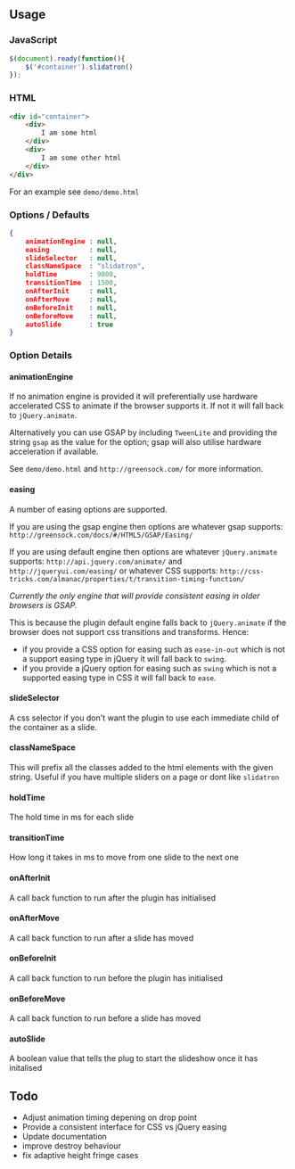 ## Usage

### JavaScript

````javascript
$(document).ready(function(){
    $('#container').slidatron()
});
````

### HTML

````html
<div id="container">
    <div>
        I am some html
    </div>
    <div>
        I am some other html
    </div>
</div>
````

For an example see `demo/demo.html`


### Options / Defaults

````json
{
    animationEngine : null,
    easing          : null,
    slideSelector   : null,
    classNameSpace  : "slidatron",
    holdTime        : 9000,
    transitionTime  : 1500,
    onAfterInit     : null,
    onAfterMove     : null,
    onBeforeInit    : null,
    onBeforeMove    : null,
    autoSlide       : true
}
````

### Option Details

#### animationEngine

If no animation engine is provided it will preferentially use hardware accelerated CSS to animate if the browser supports it.  If not it will fall back to `jQuery.animate`.

Alternatively you can use GSAP by including `TweenLite` and providing the string `gsap` as the value for the option; gsap will also utilise hardware acceleration if available.

See `demo/demo.html` and `http://greensock.com/` for more information.


#### easing

A number of easing options are supported.

If you are using the gsap engine then options are whatever gsap supports: `http://greensock.com/docs/#/HTML5/GSAP/Easing/`

If you are using default engine then options are whatever `jQuery.animate` supports: `http://api.jquery.com/animate/` and `http://jqueryui.com/easing/`
or whatever CSS supports: `http://css-tricks.com/almanac/properties/t/transition-timing-function/`

*Currently the only engine that will provide consistent easing in older browsers is GSAP.*

This is because the plugin default engine falls back to `jQuery.animate` if the browser does not support css transitions and transforms.
Hence:
- if you provide a CSS option for easing such as `ease-in-out` which is not a support easing type in jQuery it will fall back to `swing`.
- if you provide a jQuery option for easing such as `swing` which is not a supported easing type in CSS it will fall back to `ease`.



#### slideSelector

A css selector if you don't want the plugin to use each immediate child of the container as a slide.


#### classNameSpace

This will prefix all the classes added to the html elements with the given string.  Useful if you have multiple sliders on a page or dont like `slidatron`


#### holdTime

The hold time in ms for each slide


#### transitionTime

How long it takes in ms to move from one slide to the next one


#### onAfterInit

A call back function to run after the plugin has initialised


#### onAfterMove

A call back function to run after a slide has moved


#### onBeforeInit

A call back function to run before the plugin has initialised


#### onBeforeMove

A call back function to run before a slide has moved

#### autoSlide

A boolean value that tells the plug to start the slideshow once it has initalised


## Todo

- Adjust animation timing depening on drop point
- Provide a consistent interface for CSS vs jQuery easing
- Update documentation
- improve destroy behaviour
- fix adaptive height fringe cases
